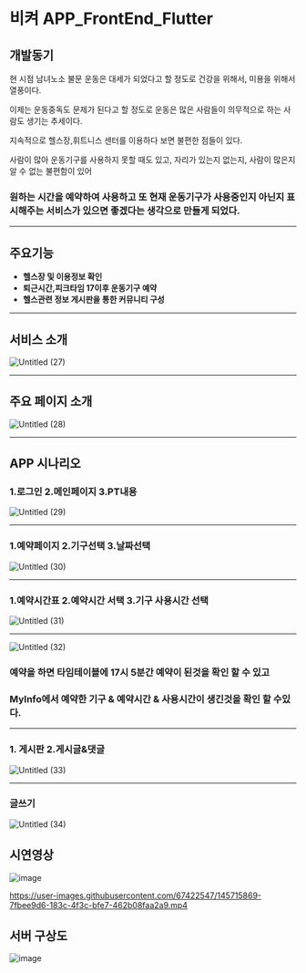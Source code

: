 # 비켜 APP_FrontEnd_Flutter

## 개발동기

현 시점 남녀노소 불문 운동은 대세가 되었다고 할 정도로 건강을 위해서, 미용을 위해서 열풍이다.

이제는 운동중독도 문제가 된다고 할 정도로 운동은 많은 사람들이 의무적으로 하는 사람도 생기는 추세이다. 

지속적으로 헬스장,휘트니스 센터를 이용하다 보면 불편한 점들이 있다. 

사람이 많아 운동기구를 사용하지 못할 때도 있고, 자리가 있는지 없는지, 사람이 많은지 알 수 없는 불편함이 있어 

### 원하는 시간을 예약하여 사용하고 또 현재 운동기구가 사용중인지 아닌지 표시해주는 서비스가 있으면 좋겠다는 생각으로 만들게 되었다.

---

## 주요기능

- **헬스장 및 이용정보 확인**
- **퇴근시간,피크타임 17이후 운동기구 예약**
- **헬스관련 정보 게시판을 통한 커뮤니티 구성**

---

## 서비스 소개

![Untitled (27)](https://user-images.githubusercontent.com/67450169/191557589-544f4f1a-b008-466b-89e5-c228bc56a5d2.png)

---

## 주요 페이지 소개

![Untitled (28)](https://user-images.githubusercontent.com/67450169/191557618-be12f0d5-eca2-4a0c-b502-ec9b7ba2425f.png)

---

## APP 시나리오

### 1.로그인 2.메인페이지 3.PT내용

![Untitled (29)](https://user-images.githubusercontent.com/67450169/191557629-d71bb708-d54b-4d44-a9a2-76cb5af15f0d.png)

---

### 1.예약페이지 2.기구선택 3.날짜선택

![Untitled (30)](https://user-images.githubusercontent.com/67450169/191557639-e1a5f4d4-2031-445e-9d66-5c07d7eb45dc.png)

---

### 1.예약시간표 2.예약시간 서택 3.기구 사용시간 선택

![Untitled (31)](https://user-images.githubusercontent.com/67450169/191557651-1e201970-1fad-4289-9cbc-be0da5350eab.png)

---
![Untitled (32)](https://user-images.githubusercontent.com/67450169/191557659-a6297d40-0837-4521-a6b4-a0039998781e.png)

### 예약을 하면 타임테이블에 17시 5분간 예약이 된것을 확인 할 수 있고

### MyInfo에서 예약한 기구 & 예약시간 & 사용시간이 생긴것을 확인 할 수있다.

---

### 1. 게시판 2.게시글&댓글

![Untitled (33)](https://user-images.githubusercontent.com/67450169/191557680-5574b710-1166-45ab-9193-2254bcefd310.png)

---

### 글쓰기

![Untitled (34)](https://user-images.githubusercontent.com/67450169/191557692-fa71088f-917e-48d9-85c1-483f53337cb8.png)







## 시연영상

![image](https://user-images.githubusercontent.com/67422547/145716087-076ca197-087f-4d8c-a1b0-406aacdc5d65.png)

https://user-images.githubusercontent.com/67422547/145715869-7fbee9d6-183c-4f3c-bfe7-462b08faa2a9.mp4





## 서버 구상도



![image](https://user-images.githubusercontent.com/67422547/145716931-155738f9-d680-40e7-abb8-9d048cb22594.png)
